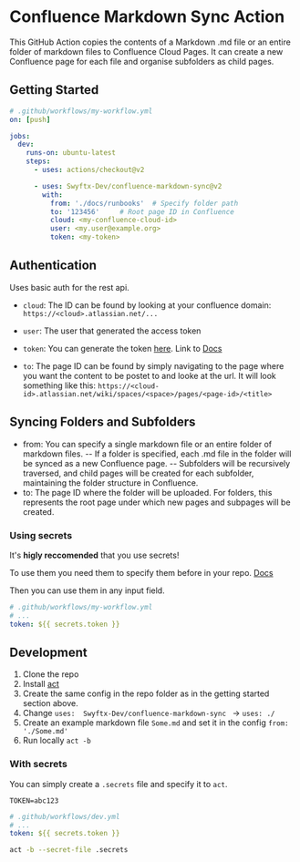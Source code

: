 # Confluence Markdown Sync Action

This GitHub Action copies the contents of a Markdown .md file or an entire folder of markdown files to Confluence Cloud Pages. It can create a new Confluence page for each file and organise subfolders as child pages.

## Getting Started

```yml
# .github/workflows/my-workflow.yml
on: [push]

jobs:
  dev:
    runs-on: ubuntu-latest
    steps:
      - uses: actions/checkout@v2

      - uses: Swyftx-Dev/confluence-markdown-sync@v2
        with:
          from: './docs/runbooks'  # Specify folder path
          to: '123456'     # Root page ID in Confluence
          cloud: <my-confluence-cloud-id>
          user: <my.user@example.org>
          token: <my-token>

```

## Authentication

Uses basic auth for the rest api.

- `cloud`: The ID can be found by looking at your confluence domain: `https://<cloud>.atlassian.net/...`

- `user`: The user that generated the access token

- `token`: You can generate the token [here](https://id.atlassian.com/manage-profile/security/api-tokens). Link to [Docs](https://confluence.atlassian.com/cloud/api-tokens-938839638.html)

- `to`: The page ID can be found by simply navigating to the page where you want the content to be postet to and looke at the url. It will look something like this: `https://<cloud-id>.atlassian.net/wiki/spaces/<space>/pages/<page-id>/<title>`

## Syncing Folders and Subfolders
- from: You can specify a single markdown file or an entire folder of markdown files.
-- If a folder is specified, each .md file in the folder will be synced as a new Confluence page.
-- Subfolders will be recursively traversed, and child pages will be created for each subfolder, maintaining the folder structure in Confluence.
- to: The page ID where the folder will be uploaded. For folders, this represents the root page under which new pages and subpages will be created.

### Using secrets

It's **higly reccomended** that you use secrets!

To use them you need them to specify them before in your repo. [Docs](https://docs.github.com/en/free-pro-team@latest/actions/reference/encrypted-secrets)

Then you can use them in any input field.

```yml
# .github/workflows/my-workflow.yml
# ...
token: ${{ secrets.token }}
```

## Development

1. Clone the repo
2. Install [act](https://github.com/nektos/act)
3. Create the same config in the repo folder as in the getting started section above.
4. Change `uses:  Swyftx-Dev/confluence-markdown-sync ` -> `uses: ./`
5. Create an example markdown file `Some.md` and set it in the config `from: './Some.md'`
6. Run locally `act -b`

### With secrets

You can simply create a `.secrets` file and specify it to `act`.

```
TOKEN=abc123
```

```yml
# .github/workflows/dev.yml
# ...
token: ${{ secrets.token }}
```

```bash
act -b --secret-file .secrets
```
